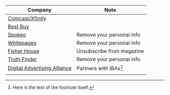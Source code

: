 


| Company                                                                                                           | Note                      |
|-------------------------------------------------------------------------------------------------------------------|---------------------------|
| [Comcast/Xfinity](https://pc2.mypreferences.com/Comcast/OptOut/Default.aspx "opt-out")                            |                           |
| [Best Buy](https://www.bestbuy.com/site/privacy-policy/faqs/pcmcat246200050011.c?id=pcmcat246200050011 "opt-out") |                           |
| [Spokeo](https://www.spokeo.com/optout)                                                                           | Remove your personal info |
| [Whitepages](https://www.whitepages.com/suppression_requests)                                                     | Remove your personal info |
| [Fisher House](https://fisherhouse.org/news-media/fisher-house-magazine-the-patriot/unsubscribe/)                 | Unsubscribe from magazine |
| [Truth Finder](https://www.truthfinder.com/opt-out/)                                                              | Remove your personal info |
| [Digital Advertising Alliance](https://optout.aboutads.info/?c=2&lang=EN)                                         | Partners with IBAs[^somesamplefootnote]        |
|                                                                                                                   |                           |





[^somesamplefootnote]: Here is the text of the footnote itself.
